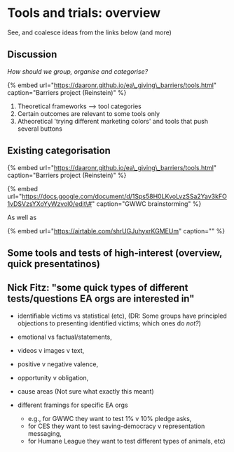 # Tools and trials: overview

See, and coalesce ideas from the links below \(and more\)

## Discussion

_How should we group, organise and categorise?_

{% embed url="https://daaronr.github.io/ea\_giving\_barriers/tools.html" caption="Barriers project \(Reinstein\)" %}

1. Theoretical frameworks --&gt; tool categories
2. Certain outcomes are relevant to some tools only
3. Atheoretical 'trying different marketing colors' and tools that push several buttons

## Existing categorisation

{% embed url="https://daaronr.github.io/ea\_giving\_barriers/tools.html" caption="Barriers project \(Reinstein\)" %}

{% embed url="https://docs.google.com/document/d/1Sps58H0LKvoLvzSSa2Yav3kFO1vDSVzsYXoYyWzvol0/edit\#" caption="GWWC brainstorming" %}

As well as

{% embed url="https://airtable.com/shrUGJuhyxrKGMEUm" caption="" %}


## Some tools and tests of high-interest (overview, quick presentatinos)

## Nick Fitz: "some quick types of different tests/questions EA orgs are interested in"

- identifiable victims vs statistical (etc), (DR: Some groups have principled objections to presenting identified victims; which ones do *not?*)

- emotional vs factual/statements,

- videos v images v text,

- positive v negative valence,

- opportunity v obligation,

- cause areas (Not sure what exactly this meant)

- different framings for specific EA orgs
    - e.g., for GWWC they want to test 1% v 10% pledge asks,
    - for CES they want to test saving-democracy v representation messaging,
    - for Humane League they want to test different types of animals, etc)




